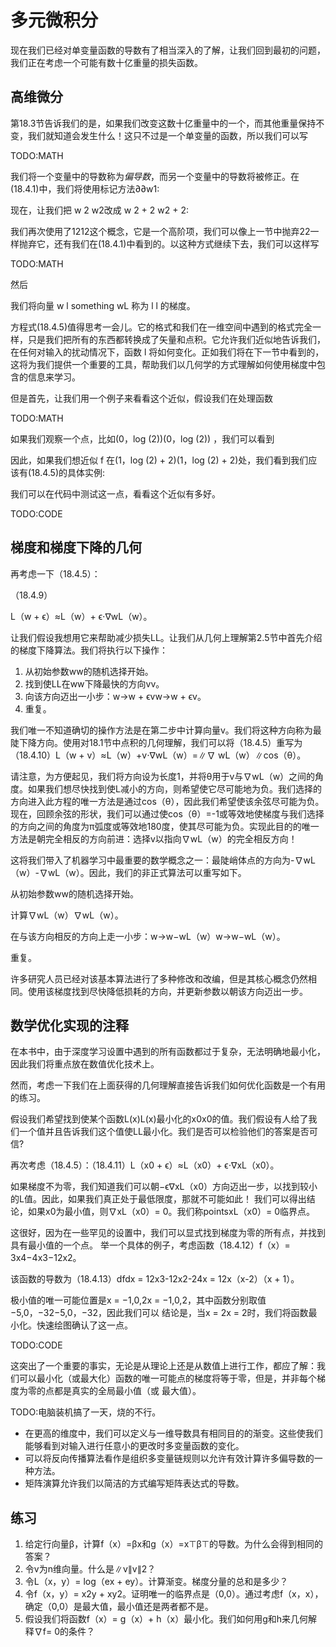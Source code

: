 

<!--
 * @version:
 * @Author:  StevenJokes https://github.com/StevenJokes
 * @Date: 2020-07-08 19:12:24
 * @LastEditors:  StevenJokes https://github.com/StevenJokes
 * @LastEditTime: 2020-07-08 21:03:53
 * @Description:translate
 * @TODO::
 * @Reference:https://d2l.ai/chapter_appendix-mathematics-for-deep-learning/multivariable-calculus.html
-->

# 多元微积分

现在我们已经对单变量函数的导数有了相当深入的了解，让我们回到最初的问题，我们正在考虑一个可能有数十亿重量的损失函数。

## 高维微分

第18.3节告诉我们的是，如果我们改变这数十亿重量中的一个，而其他重量保持不变，我们就知道会发生什么！这只不过是一个单变量的函数，所以我们可以写

TODO:MATH

我们将一个变量中的导数称为*偏导数*，而另一个变量中的导数将被修正。在(18.4.1)中，我们将使用标记方法∂∂w1:

现在，让我们把 w 2 w2改成 w 2 + 2 w2 + 2:

我们再次使用了1212这个概念，它是一个高阶项，我们可以像上一节中抛弃22一样抛弃它，还有我们在(18.4.1)中看到的。以这种方式继续下去，我们可以这样写

TODO:MATH

然后

我们将向量 w l something wL 称为 l l 的梯度。

方程式(18.4.5)值得思考一会儿。它的格式和我们在一维空间中遇到的格式完全一样，只是我们把所有的东西都转换成了矢量和点积。它允许我们近似地告诉我们，在任何对输入的扰动情况下，函数 l 将如何变化。正如我们将在下一节中看到的，这将为我们提供一个重要的工具，帮助我们以几何学的方式理解如何使用梯度中包含的信息来学习。

但是首先，让我们用一个例子来看看这个近似，假设我们在处理函数

TODO:MATH

如果我们观察一个点，比如(0，log (2))(0，log (2)) ，我们可以看到

因此，如果我们想近似 f 在(1，log (2) + 2)(1，log (2) + 2)处，我们看到我们应该有(18.4.5)的具体实例:

我们可以在代码中测试这一点，看看这个近似有多好。

TODO:CODE

## 梯度和梯度下降的几何

再考虑一下（18.4.5）：

（18.4.9）

L（w + ϵ）≈L（w）+ ϵ⋅∇wL（w）。

让我们假设我想用它来帮助减少损失LL。让我们从几何上理解第2.5节中首先介绍的梯度下降算法。我们将执行以下操作：

1. 从初始参数ww的随机选择开始。
2. 找到使LL在ww下降最快的方向vv。
3. 向该方向迈出一小步：w→w + ϵvw→w + ϵv。
4. 重复。

我们唯一不知道确切的操作方法是在第二步中计算向量v。我们将这种方向称为最陡下降方向。使用对18.1节中点积的几何理解，我们可以将（18.4.5）重写为（18.4.10）L（w + v）≈L（w）+v⋅∇wL（w）=∥∇  wL（w）∥cos（θ）。

请注意，为方便起见，我们将方向设为长度1，并将θ用于v与∇wL（w）之间的角度。如果我们想尽快找到使L减小的方向，则希望使它尽可能地为负。我们选择的方向进入此方程的唯一方法是通过cos（θ），因此我们希望使该余弦尽可能为负。现在，回顾余弦的形状，我们可以通过使cos（θ）=-1或等效地使梯度与我们选择的方向之间的角度为π弧度或等效地180度，使其尽可能为负。实现此目的的唯一方法是朝完全相反的方向前进：选择v以指向∇wL（w）的完全相反方向！

这将我们带入了机器学习中最重要的数学概念之一：最陡峭体点的方向为-∇wL（w）-∇wL（w）。因此，我们的非正式算法可以重写如下。

从初始参数ww的随机选择开始。

计算∇wL（w）∇wL（w）。

在与该方向相反的方向上走一小步：w→w−wL（w）w→w−wL（w）。

重复。

许多研究人员已经对该基本算法进行了多种修改和改编，但是其核心概念仍然相同。使用该梯度找到尽快降低损耗的方向，并更新参数以朝该方向迈出一步。

## 数学优化实现的注释

在本书中，由于深度学习设置中遇到的所有函数都过于复杂，无法明确地最小化，因此我们将重点放在数值优化技术上。

然而，考虑一下我们在上面获得的几何理解直接告诉我们如何优化函数是一个有用的练习。

假设我们希望找到使某个函数L(x)L(x)最小化的x0x0的值。我们假设有人给了我们一个值并且告诉我们这个值使LL最小化。我们是否可以检验他们的答案是否可信?

再次考虑（18.4.5）：（18.4.11）L（x0 + ϵ）≈L（x0）+ ϵ⋅∇xL（x0）。

如果梯度不为零，我们知道我们可以朝−ϵ∇xL（x0）方向迈出一步，以找到较小的L值。因此，如果我们真正处于最低限度，那就不可能如此！ 我们可以得出结论，如果x0为最小值，则∇xL（x0）= 0。我们称pointsxL（x0）= 0临界点。

这很好，因为在一些罕见的设置中，我们可以显式找到梯度为零的所有点，并找到具有最小值的一个点。
举一个具体的例子，考虑函数（18.4.12）f（x）= 3x4−4x3−12x2。

该函数的导数为（18.4.13）dfdx = 12x3-12x2-24x = 12x（x-2）（x + 1）。

极小值的唯一可能位置是x = −1,0,2x = −1,0,2，其中函数分别取值−5,0，−32−5,0，−32，因此我们可以 结论是，当x = 2x = 2时，我们将函数最小化。快速绘图确认了这一点。

TODO:CODE

这突出了一个重要的事实，无论是从理论上还是从数值上进行工作，都应了解：我们可以最小化（或最大化）函数的唯一可能点的梯度将等于零，但是，并非每个梯度为零的点都是真实的全局最小值（或 最大值）。



TODO:电脑装机搞了一天，烧的不行。

* 在更高的维度中，我们可以定义与一维导数具有相同目的的渐变。这些使我们能够看到对输入进行任意小的更改时多变量函数的变化。
* 可以将反向传播算法看作是组织多变量链规则以允许有效计算许多偏导数的一种方法。
* 矩阵演算允许我们以简洁的方式编写矩阵表达式的导数。

## 练习

1. 给定行向量β，计算f（x）=βx和g（x）=x⊤β⊤的导数。为什么会得到相同的答案？
1. 令v为n维向量。什么是∥v∥v∥2？
1. 令L（x，y）= log（ex + ey）。计算渐变。梯度分量的总和是多少？
1. 令f（x，y）= x2y + xy2。证明唯一的临界点是（0,0）。通过考虑f（x，x），确定（0,0）是最大值，最小值还是两者都不是。
1. 假设我们将函数f（x）= g（x）+ h（x）最小化。我们如何用g和h来几何解释∇f= 0的条件？

